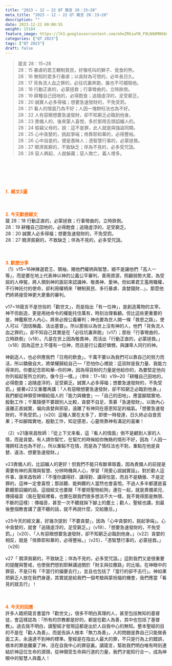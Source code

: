 ```yaml
---
title: "2023 – 12 – 22 QT 箴言 28：15~28"
meta_title: "2023 – 12 – 22 QT 箴言 28：15~28"
description: ""
date: 2023-12-22 00:00:55
weight: 15184
feature_image: https://lh3.googleusercontent.com/ehoZRkiwYN_F9LNA8M068AYxt73EavCZno-PD1cJRuf5BbSkQVUWr3gNEbt5kSs28Pb_Elg17kSrtf9ybWvojWoMV6I4tPM3vGRGDq6GkKkPdL2Gut4QAIw4-uykKUAtNiKgQKntvsU=w800
categories: ["QT 2023"]
tags: ["QT 2023"]
draft: false
---
```


<blockquote>箴言 28：15~28<br />
28：15 暴虐的君王轄制貧民，好像吼叫的獅子、覓食的熊。<br />
28：16 無知的君多行暴虐；以貪財為可恨的，必年長日久。<br />
28：17 背負流人血之罪的，必往坑裏奔跑，誰也不可攔阻他。<br />
28：18 行動正直的，必蒙拯救；行事彎曲的，立時跌倒。<br />
28：19 耕種自己田地的，必得飽食；追隨虛浮的，足受窮乏。<br />
28：20 誠實人必多得福；想要急速發財的，不免受罰。<br />
28：21 看人的情面乃為不好；人因一塊餅枉法也為不好。<br />
28：22 人有惡眼想要急速發財，卻不知窮乏必臨到他身。<br />
28：23 責備人的，後來蒙人喜悅，多於那用舌頭諂媚人的。<br />
28：24 偷竊父母的，說：這不是罪，此人就是與強盜同類。<br />
28：25 心中貪婪的，挑起爭端；倚靠耶和華的，必得豐裕。<br />
28：26 心中自是的，便是愚昧人；憑智慧行事的，必蒙拯救。<br />
28：27 賙濟貧窮的，不致缺乏；佯為不見的，必多受咒詛。<br />
28：28 惡人興起，人就躲藏；惡人敗亡，義人增多。</blockquote><br />
&nbsp;<br />
<br />
&nbsp;<br />
<br />
<span style="color: #ff6600;"><strong>1.  經文3遍</strong></span><br />
<br />
&nbsp;<br />
<br />
<span style="color: #ff6600;"><strong>2. 今天默想經文<br />
</strong></span>箴 28：18 行動正直的，必蒙拯救；行事彎曲的，立時跌倒。<br />
28：19 耕種自己田地的，必得飽食；追隨虛浮的，足受窮乏。<br />
28：20 誠實人必多得福；想要急速發財的，不免受罰。<br />
28：27 賙濟貧窮的，不致缺乏；佯為不見的，必多受咒詛。<br />
<br />
&nbsp;<br />
<br />
<strong><span style="color: #ff6600;">3. 默想分享<br />
</span></strong>（1）v15~16神揀選君王、領袖，賜他們權柄與智慧，絕不是讓他們「高人一等」，而是要在地上代表神以神的公義公平審判，善用資源，照顧弱勢大眾，為受屈的人伸冤，將人領到神的面前來認識神、敬畏神、愛神。但如果君王濫用職權，不行神託付的使命，卻利用權柄來「轄制貧民、多行暴虐、貪婪錢財…」，那麼他們終將接受神更大更重的審判。<br />
<br />
v17~18箴言不是世俗的「勸世文」，而是指出「有一位神」，是創造萬物的主宰。神不但創造，更是用祂命令的權能托住萬有，時刻治理看顧。但比這些更重要的是，神鑑察世人內心，將來必按公義審判；神也要為世人開一條「救恩之路」，使人可以「因信稱義、活出基督」。所以那些以為世上沒有神的人，他們「背負流人血之罪的」，卻不知自己其實是在「必往坑裏奔跑」（v17）；那些「行事彎曲的，立時跌倒」（v18）。凡是在世上因為敬畏神，而活出「行動正直的，必蒙拯救。」（v18）因為這世上不僅有一位神，而且是行公義好憐憫，與謙卑人同行的神。<br />
<br />
神創造人，也必供應我們「日用的飲食」，千萬不要以為我們可以靠自己的努力而活，所以驕傲自大，將榮耀歸給自己—「恐怕你心裡說：這貨財是我力量、我能力得來的。你要記念耶和華─你的神，因為得貨財的力量是他給你的，為要堅定他向你列祖起誓所立的約，像今日一樣。」（申8：17~18）v19~20「耕種自己田地的，必得飽食；追隨虛浮的，足受窮乏。誠實人必多得福；想要急速發財的，不免受罰。」接著v22又重覆再講：「人有惡眼想要急速發財，卻不知窮乏必臨到他身。」我們都從神領受神賜給個人的「能力與機會」—「自己的田地」，應當腳踏實地、殷勤工作；千萬隨便不要跟別人比較，貪婪不自足，羡慕「急速發財」，以致內心遠離正直誠實，偏向貪婪與邪惡，遠離了有神同在感恩知足的福氣。「想要急速發財的，不免受罰。」（v20）這種人實在太多了，即使一時發達，日久終必自食苦果；不如腳踏實地，殷勤工作，知足感恩，心靈倚靠神有滿足的喜樂！<br />
<br />
（2）v21康來昌牧師：「從上下文來看，這『看人的情面』倒不是顧到人家的人情，而是貪婪。有人請你幫忙，在幫忙的時候給你賄賂的情形不好，因為『人因一塊餅枉法也為不好』，所以重點不在情，而是為了情枉法也不對。重點在他是貪婪、違法、想要急速發財。」<br />
<br />
v23責備人的，比諂媚人的更好！但我們不能只有斷章取義，因為責備人的前提是需要有神的真理與智慧、分辨時機與人心，學習「用愛心說誠實話」。對於勸人這件事，康來昌牧師：「不僅你講得好、講得對、講得恰當，而且不是驕傲、不是定罪的，這神一定會喜悅；那該聽、能夠聽的人當然也會喜悅。不過人多半都還是喜歡聽那諂媚的話。這個經文也要跟「不要把聖物給狗」連在一起，就是責備弟兄、傳揚福音（我在聖經裡看，也實在跟我們很多想法不大一樣，我不覺得那是無限、不斷的這樣）：傳福音，甚至一次不聽就跺下腳上的塵土；勸人，聖經也講，到最後整個教會講了還不聽的話，就不再說什麼，交給撒旦。」<br />
<br />
v25今天的經文裏，好幾次提到「不要貪婪」，因為「心中貪婪的，挑起爭端」。心中貪婪的，就會「追隨虛浮的，足受窮乏。」（v19）、「想要急速發財的，不免受罰。」（v20）、「人有惡眼想要急速發財，卻不知窮乏必臨到他身。」（v22）貪婪的相反，就是「倚靠耶和華的，必得豐裕。」（v25）、「憑智慧行事的，必蒙拯救。」（v26）<br />
<br />
v27「 賙濟貧窮的，不致缺乏；佯為不見的，必多受咒詛。」這對我們又是很重要的提醒與警戒，也使我們想到耶穌講過關於「財主與拉撒路」的比喻。在神眼中的罪惡，不是只有「不當行的偏要去行」，並且也包括了「當行的卻不去行」。神如果把窮乏人放在我們身邊，其實就是給我們一個考驗與蒙祝福的機會，我們應當「看見的就去行」！<br />
<br />
&nbsp;<br />
<br />
<strong style="font-size: inherit;"><span style="color: #ff6600;">4. 今天的回應<br />
</span></strong>許多人錯把箴言書當作「勸世文」，很多不明白真理的人，甚至包括無知的基督徒，會這樣認為：「所有的宗教都是好的，都是在勸人為善，其中也包括了基督教」。過去我不明白，讀聖經才發現這都是出於人自我中心的無知。整本聖經的目的不是在「勸人為善」，而是告訴人根本「無力為善」，人的問題是靠自己只能做表面工夫，永遠達不到神的標準。聖經是在指出人最大的罪，不只是行為上的錯誤，根本的罪是離棄了神，活在自我中心的罪惡裏。讀箴言，幫助我們明白唯有時刻連結於神這位生命的源頭，從神領受生命與行道的力量，我們才能知行合一，成為神眼中的智慧人與義人！<br />
<br />
&nbsp;<br />
<br />
&nbsp;<br />
<br />
<audio style="display: none;" controls="controls"></audio><br />
<br />
<audio style="display: none;" controls="controls"></audio><br />
<br />
<audio style="display: none;" controls="controls"></audio><br />
<br />
<audio style="display: none;" controls="controls"></audio><br />
<br />
<audio style="display: none;" controls="controls"></audio>
        